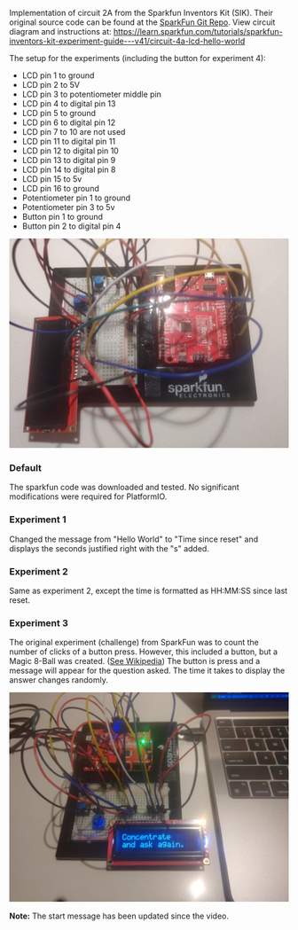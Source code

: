 Implementation of circuit 2A from the Sparkfun Inventors Kit (SIK). Their original source code can be found at the [SparkFun Git Repo](https://github.com/sparkfun/SIK-Guide-Code/tree/master/SIK_Circuit_4A-LCDHelloWorld).
View circuit diagram and instructions at: https://learn.sparkfun.com/tutorials/sparkfun-inventors-kit-experiment-guide---v41/circuit-4a-lcd-hello-world

The setup for the experiments (including the button for experiment 4):
* LCD pin 1 to ground
* LCD pin 2 to 5V 
* LCD pin 3 to potentiometer middle pin
* LCD pin 4 to digital pin 13 
* LCD pin 5 to ground
* LCD pin 6 to digital pin 12
* LCD pin 7 to 10 are not used
* LCD pin 11 to digital pin 11
* LCD pin 12 to digital pin 10
* LCD pin 13 to digital pin 9
* LCD pin 14 to digital pin 8
* LCD pin 15 to 5v
* LCD pin 16 to ground
* Potentiometer pin 1 to ground
* Potentiometer pin 3 to 5v
* Button pin 1 to ground
* Button pin 2 to digital pin 4

![Wiring Photo][1]

[1]: doc/4A_Wiring.jpg "4A Circuit Wiring"

### Default
The sparkfun code was downloaded and tested. No significant modifications were required for PlatformIO.

### Experiment 1
Changed the message from "Hello World" to "Time since reset" and displays the seconds justified right with the "s" added.

### Experiment 2
Same as experiment 2, except the time is formatted as HH:MM:SS since last reset.

### Experiment 3
The original experiment (challenge) from SparkFun was to count the number of clicks of a button press. However, this included a button, but a Magic 8-Ball was created. ([See Wikipedia](https://en.wikipedia.org/wiki/Magic_8-Ball)) The button is press and a message will appear for the question asked. The time it takes to display the answer changes randomly.

[![LCD Experiments](doc/4A_VideoIntro.jpg)](https://youtu.be/WbInT9jD-AA "4A LCD Experiments Video")

**Note:** The start message has been updated since the video.